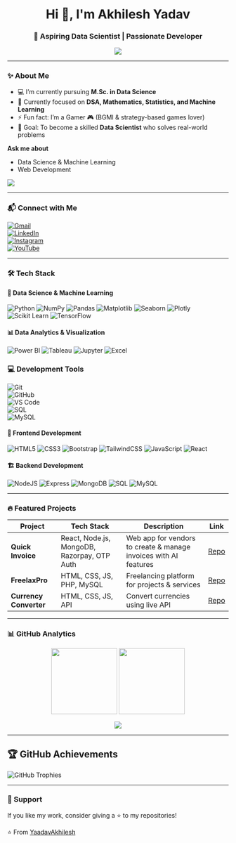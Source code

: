 <h1 align="center">Hi 👋, I'm Akhilesh Yadav</h1>
<h3 align="center">🚀 Aspiring Data Scientist | Passionate Developer</h3>

<p align="center">
  <img src="https://readme-typing-svg.herokuapp.com?size=24&color=FF5733&center=true&vCenter=true&lines=Data+Science+Enthusiast;Machine+Learning+Explorer;Always+Learning+New+Things">
</p>

---

### ✨ About Me

- 💻 I’m currently pursuing **M.Sc. in Data Science**  
- 📖 Currently focused on **DSA, Mathematics, Statistics, and Machine Learning**  
- ⚡ Fun fact: I’m a Gamer 🎮 (BGMI & strategy-based games lover)  
- 🎯 Goal: To become a skilled **Data Scientist** who solves real-world problems

**Ask me about**
- Data Science & Machine Learning
- Web Development 

[![](https://visitcount.itsvg.in/api?id=YaadavAkhilesh&icon=0&color=0)](https://visitcount.itsvg.in)

---

### 📬 Connect with Me
[![Gmail](https://img.shields.io/badge/Gmail-D14836?style=for-the-badge&logo=gmail&logoColor=white)](mailto:yadavakhil766@gmail.com)  
[![LinkedIn](https://img.shields.io/badge/LinkedIn-0077B5?style=for-the-badge&logo=linkedin&logoColor=white)](www.linkedin.com/in/akhilesh-yadav88)  
[![Instagram](https://img.shields.io/badge/Instagram-E4405F?style=for-the-badge&logo=instagram&logoColor=white)](https://www.instagram.com/akhil_yadav972)  
[![YouTube](https://img.shields.io/badge/YouTube-FF0000?style=for-the-badge&logo=youtube&logoColor=white)](https://youtube.com/@lordakhilgaming3375)  

---

### 🛠️ Tech Stack

#### 🚀 Data Science & Machine Learning
![Python](https://img.shields.io/badge/Python-3776AB?logo=python&logoColor=white) 
![NumPy](https://img.shields.io/badge/Numpy-013243?logo=numpy&logoColor=white) 
![Pandas](https://img.shields.io/badge/Pandas-150458?logo=pandas&logoColor=white) 
![Matplotlib](https://img.shields.io/badge/Matplotlib-FF8C00?logo=python&logoColor=white) 
![Seaborn](https://img.shields.io/badge/Seaborn-FF9A8B?logo=seaborn&logoColor=white) 
![Plotly](https://img.shields.io/badge/Plotly-3F4D97?logo=plotly&logoColor=white) 
![Scikit Learn](https://img.shields.io/badge/Scikit--Learn-F7931E?logo=scikit-learn&logoColor=white) 
![TensorFlow](https://img.shields.io/badge/TensorFlow-FF6F00?logo=tensorflow&logoColor=white) 

#### 📊 Data Analytics & Visualization
![Power BI](https://img.shields.io/badge/Power%20BI-F2C811?logo=powerbi&logoColor=white) 
![Tableau](https://img.shields.io/badge/Tableau-E97627?logo=tableau&logoColor=white) 
![Jupyter](https://img.shields.io/badge/Jupyter-F37626?logo=jupyter&logoColor=white) 
![Excel](https://img.shields.io/badge/Microsoft%20Excel-217346?logo=microsoft-excel&logoColor=white) 

### 💻 Development Tools  
![Git](https://img.shields.io/badge/Git-F05032?style=for-the-badge&logo=git&logoColor=white)  
![GitHub](https://img.shields.io/badge/GitHub-181717?style=for-the-badge&logo=github&logoColor=white)  
![VS Code](https://img.shields.io/badge/VS%20Code-007ACC?style=for-the-badge&logo=visual-studio-code&logoColor=white)  
![SQL](https://img.shields.io/badge/SQL-4479A1?style=for-the-badge&logo=database&logoColor=white)  
![MySQL](https://img.shields.io/badge/MySQL-4479A1?style=for-the-badge&logo=mysql&logoColor=white)  

#### 🎨 Frontend Development
![HTML5](https://img.shields.io/badge/HTML5-E34F26?logo=html5&logoColor=white) 
![CSS3](https://img.shields.io/badge/CSS3-1572B6?logo=css3&logoColor=white) 
![Bootstrap](https://img.shields.io/badge/Bootstrap-563D7C?logo=bootstrap&logoColor=white) 
![TailwindCSS](https://img.shields.io/badge/TailwindCSS-06B6D4?logo=tailwindcss&logoColor=white) 
![JavaScript](https://img.shields.io/badge/JavaScript-F7DF1E?logo=javascript&logoColor=black) 
![React](https://img.shields.io/badge/React-61DAFB?logo=react&logoColor=black) 

#### 🏗️ Backend Development
![NodeJS](https://img.shields.io/badge/Node.js-43853D?logo=node.js&logoColor=white) 
![Express](https://img.shields.io/badge/Express.js-000000?logo=express&logoColor=white) 
![MongoDB](https://img.shields.io/badge/MongoDB-47A248?logo=mongodb&logoColor=white) 
![SQL](https://img.shields.io/badge/SQL-4479A1?logo=sql&logoColor=white) 
![MySQL](https://img.shields.io/badge/MySQL-4479A1?logo=mysql&logoColor=white) 

---

### 🔥 Featured Projects

| Project | Tech Stack | Description | Link |
|---------|------------|-------------|------|
| **Quick Invoice** | React, Node.js, MongoDB, Razorpay, OTP Auth | Web app for vendors to create & manage invoices with AI features | [Repo](https://github.com/YaadavAkhilesh/Quick-Invoice) |
| **FreelaxPro** | HTML, CSS, JS, PHP, MySQL | Freelancing platform for projects & services | [Repo](https://github.com/YaadavAkhilesh/FrelaxPro) |
| **Currency Converter** | HTML, CSS, JS, API | Convert currencies using live API | [Repo](https://github.com/YaadavAkhilesh/Currency-Converter) |

---

### 📊 GitHub Analytics
<p align="center">
  <img src="https://github-readme-stats.vercel.app/api?username=YaadavAkhilesh&show_icons=true&theme=tokyonight" height="150"/>
  <img src="https://github-readme-streak-stats.herokuapp.com/?user=YaadavAkhilesh&theme=tokyonight" height="150"/>
</p>

<p align="center">
  <img src="https://github-readme-activity-graph.vercel.app/graph?username=YaadavAkhilesh&theme=react-dark"/>
</p>

---

## 🏆 GitHub Achievements  
![GitHub Trophies](https://github-profile-trophy.vercel.app/?username=YaadavAkhilesh&theme=radical&no-frame=true&margin-w=15)  

---

### 💖 Support
If you like my work, consider giving a ⭐️ to my repositories!  

⭐️ From [YaadavAkhilesh](https://github.com/YaadavAkhilesh)
